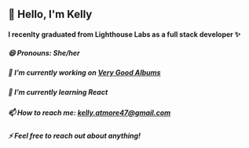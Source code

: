 ## 👋 Hello, I'm Kelly

#### I recenlty graduated from Lighthouse Labs as a full stack developer ✨

##### 😄 Pronouns: She/her

##### 🔭 I’m currently working on [Very Good Albums](https://www.figma.com/file/FnKAW5u8dQw7thw6NagISV/album-site?node-id=0%3A1)
##### 🌱 I’m currently learning React
##### 📫 How to reach me: kelly.atmore47@gmail.com
##### ⚡ Feel free to reach out about anything!





<!--
**KellyAtmore/KellyAtmore** is a ✨ _special_ ✨ repository because its `README.md` (this file) appears on your GitHub profile.

Here are some ideas to get you started:


- 🔭 I’m currently working on ...
- 🌱 I’m currently learning React
- 👯 I’m looking to collaborate on ...
- 🤔 I’m looking for help with ...
- 💬 Ask me about ...
- 📫 How to reach me: ...
- 😄 Pronouns: ...
- ⚡ Fun fact: ...
-->

